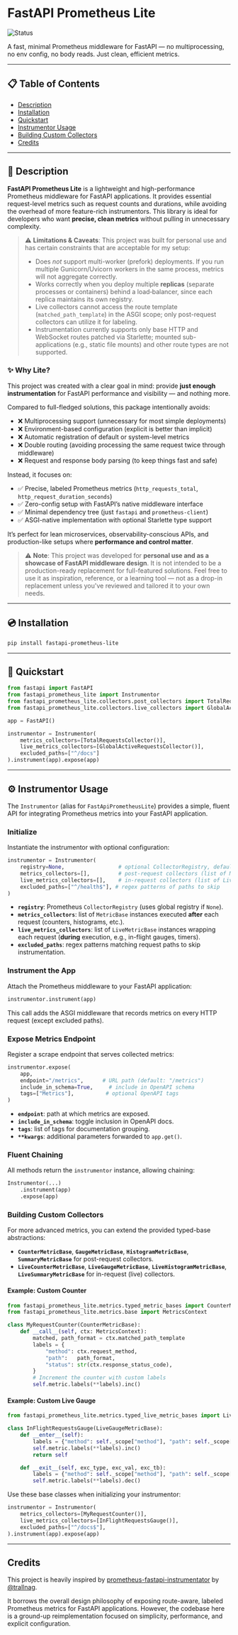 # FastAPI Prometheus Lite

![Status](https://img.shields.io/badge/project-personal-blueviolet)

A fast, minimal Prometheus middleware for FastAPI — no multiprocessing, no env config, no body reads. Just clean, efficient metrics.

---

## 📋 Table of Contents

- [Description](#📖-description)
- [Installation](#💿-installation)
- [Quickstart](#🚀-quickstart)
- [Instrumentor Usage](#⚙️-instrumentor-usage)
- [Building Custom Collectors](#building-custom-collectors)
- [Credits](#credits)

---

## 📖 Description

**FastAPI Prometheus Lite** is a lightweight and high-performance Prometheus middleware for FastAPI applications. It provides essential request-level metrics such as request counts and durations, while avoiding the overhead of more feature-rich instrumentors. This library is ideal for developers who want **precise, clean metrics** without pulling in unnecessary complexity.

> ⚠️ **Limitations & Caveats**: This project was built for personal use and has certain constraints that are acceptable for my setup:
> - Does *not* support multi-worker (prefork) deployments. If you run multiple Gunicorn/Uvicorn workers in the same process, metrics will not aggregate correctly.
> - Works correctly when you deploy multiple **replicas** (separate processes or containers) behind a load‑balancer, since each replica maintains its own registry.
> - Live collectors cannot access the route template (`matched_path_template`) in the ASGI scope; only post-request collectors can utilize it for labeling.
> - Instrumentation currently supports only base HTTP and WebSocket routes patched via Starlette; mounted sub-applications (e.g., static file mounts) and other route types are not supported.

### ✨ Why Lite?

This project was created with a clear goal in mind: provide **just enough instrumentation** for FastAPI performance and visibility — and nothing more.

Compared to full-fledged solutions, this package intentionally avoids:
- ❌ Multiprocessing support (unnecessary for most simple deployments)
- ❌ Environment-based configuration (explicit is better than implicit)
- ❌ Automatic registration of default or system-level metrics
- ❌ Double routing (avoiding processing the same request twice through middleware)
- ❌ Request and response body parsing (to keep things fast and safe)

Instead, it focuses on:
- ✅ Precise, labeled Prometheus metrics (`http_requests_total`, `http_request_duration_seconds`)
- ✅ Zero-config setup with FastAPI’s native middleware interface
- ✅ Minimal dependency tree (just `fastapi` and `prometheus-client`)
- ✅ ASGI-native implementation with optional Starlette type support

It’s perfect for lean microservices, observability-conscious APIs, and production-like setups where **performance and control matter**.

> ⚠️ **Note**: This project was developed for **personal use and as a showcase of FastAPI middleware design**. It is not intended to be a production-ready replacement for full-featured solutions. Feel free to use it as inspiration, reference, or a learning tool — not as a drop-in replacement unless you've reviewed and tailored it to your own needs.

---

## 💿 Installation

```bash
pip install fastapi-prometheus-lite
```

---

## 🚀 Quickstart

```python
from fastapi import FastAPI
from fastapi_prometheus_lite import Instrumentor
from fastapi_prometheus_lite.collectors.post_collectors import TotalRequestsCollector
from fastapi_prometheus_lite.collectors.live_collectors import GlobalActiveRequestsCollector

app = FastAPI()

instrumentor = Instrumentor(
    metrics_collectors=[TotalRequestsCollector()],
    live_metrics_collectors=[GlobalActiveRequestsCollector()],
    excluded_paths=["^/docs"]
).instrument(app).expose(app)
```

------

## ⚙️ Instrumentor Usage

The `Instrumentor` (alias for `FastApiPrometheusLite`) provides a simple, fluent API for integrating Prometheus metrics into your FastAPI application.

### Initialize

Instantiate the instrumentor with optional configuration:

```python
instrumentor = Instrumentor(
    registry=None,                 # optional CollectorRegistry, defaults to global
    metrics_collectors=[],         # post-request collectors (list of MetricBase; e.g., TotalRequestsCollector())
    live_metrics_collectors=[],    # in-request collectors (list of LiveMetricBase; e.g., GlobalActiveRequestsCollector())
    excluded_paths=["^/health$"], # regex patterns of paths to skip
)
```

- **`registry`**: Prometheus `CollectorRegistry` (uses global registry if `None`).
- **`metrics_collectors`**: list of `MetricBase` instances executed **after** each request (counters, histograms, etc.).
- **`live_metrics_collectors`**: list of `LiveMetricBase` instances wrapping each request (**during** execution, e.g., in-flight gauges, timers).
- **`excluded_paths`**: regex patterns matching request paths to skip instrumentation.

### Instrument the App

Attach the Prometheus middleware to your FastAPI application:

```python
instrumentor.instrument(app)
```

This call adds the ASGI middleware that records metrics on every HTTP request (except excluded paths).

### Expose Metrics Endpoint

Register a scrape endpoint that serves collected metrics:

```python
instrumentor.expose(
    app,
    endpoint="/metrics",      # URL path (default: "/metrics")
    include_in_schema=True,     # include in OpenAPI schema
    tags=["Metrics"],          # optional OpenAPI tags
)
```

- **`endpoint`**: path at which metrics are exposed.
- **`include_in_schema`**: toggle inclusion in OpenAPI docs.
- **`tags`**: list of tags for documentation grouping.
- **`**kwargs`**: additional parameters forwarded to `app.get()`.

### Fluent Chaining

All methods return the `instrumentor` instance, allowing chaining:

```python
Instrumentor(...)
    .instrument(app)
    .expose(app)
```

### Building Custom Collectors

For more advanced metrics, you can extend the provided typed-base abstractions:

- **`CounterMetricBase`**, **`GaugeMetricBase`**, **`HistogramMetricBase`**, **`SummaryMetricBase`** for post-request collectors.
- **`LiveCounterMetricBase`**, **`LiveGaugeMetricBase`**, **`LiveHistogramMetricBase`**, **`LiveSummaryMetricBase`** for in-request (live) collectors.

#### Example: Custom Counter

```python
from fastapi_prometheus_lite.metrics.typed_metric_bases import CounterMetricBase
from fastapi_prometheus_lite.metrics.base import MetricsContext

class MyRequestCounter(CounterMetricBase):
    def __call__(self, ctx: MetricsContext):
        matched, path_format = ctx.matched_path_template
        labels = {
            "method": ctx.request_method,
            "path":   path_format,
            "status": str(ctx.response_status_code),
        }
        # Increment the counter with custom labels
        self.metric.labels(**labels).inc()
```

#### Example: Custom Live Gauge

```python
from fastapi_prometheus_lite.metrics.typed_live_metric_bases import LiveGaugeMetricBase

class InFlightRequestsGauge(LiveGaugeMetricBase):
    def __enter__(self):
        labels = {"method": self._scope["method"], "path": self._scope["path"]}
        self.metric.labels(**labels).inc()
        return self

    def __exit__(self, exc_type, exc_val, exc_tb):
        labels = {"method": self._scope["method"], "path": self._scope["path"]}
        self.metric.labels(**labels).dec()
```

Use these base classes when initializing your instrumentor:

```python
instrumentor = Instrumentor(
    metrics_collectors=[MyRequestCounter()],
    live_metrics_collectors=[InFlightRequestsGauge()],
    excluded_paths=["^/docs$"],
).instrument(app).expose(app)
```

------

## Credits

This project is heavily inspired by [prometheus-fastapi-instrumentator](https://github.com/trallnag/prometheus-fastapi-instrumentator) by [@trallnag](https://github.com/trallnag).

It borrows the overall design philosophy of exposing route-aware, labeled Prometheus metrics for FastAPI applications. However, the codebase here is a ground-up reimplementation focused on simplicity, performance, and explicit configuration.

